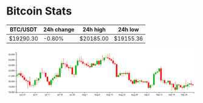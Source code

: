 # Bitcoin Stats

BTC/USDT|24h change|24h high|24h low|
|---|---|---|---|
|$19290.30|-0.80%|$20185.00|$19155.36|

<img src="./chart.svg">

